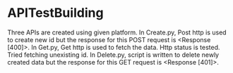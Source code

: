 # APITestBuilding

Three APIs are created using given platform.
In Create.py, Post http is used to create new id but the response for this POST request is <Response [400]>.
In Get.py, Get http is used to fetch the data. Http status is tested. Tried fetching unexisting id.
In Delete.py, script is written to delete newly created data but the response for this GET request is <Response [401]>.
